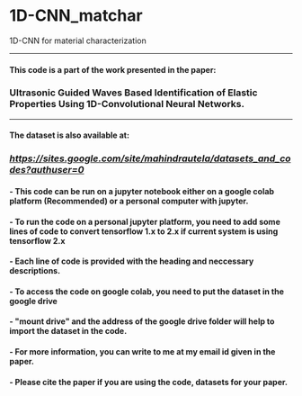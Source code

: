 # 1D-CNN_matchar
 1D-CNN for material characterization

-----------------------------------------------------------------------------------------------------------------
#### This code is a part of the work presented in the paper:

### **Ultrasonic Guided Waves Based Identification of Elastic Properties Using 1D-Convolutional Neural Networks.**
-------------------------------------------------------------------------------------------------------------------
#### The dataset is also available at:
### *https://sites.google.com/site/mahindrautela/datasets_and_codes?authuser=0*

#### - This code can be run on a jupyter notebook either on a google colab platform (Recommended) or a personal computer with jupyter. 

#### - To run the code on a personal jupyter platform, you need to add some lines of code to convert tensorflow 1.x to 2.x if current system is using tensorflow 2.x

#### - Each line of code is provided with the heading and neccessary descriptions.

#### - To access the code on google colab, you need to put the dataset in the google drive 

#### - "mount drive" and the address of the google drive folder will help to import the dataset in the code.

#### - For more information, you can write to me at my email id given in the paper.

#### - Please cite the paper if you are using the code, datasets for your paper.
